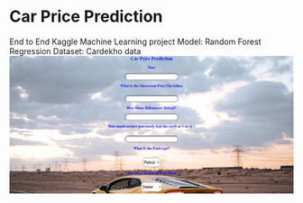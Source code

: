 # Car Price Prediction
End to End Kaggle Machine Learning project
Model: Random Forest Regression
Dataset: Cardekho data
![Screenshot](Capture.jpg)

